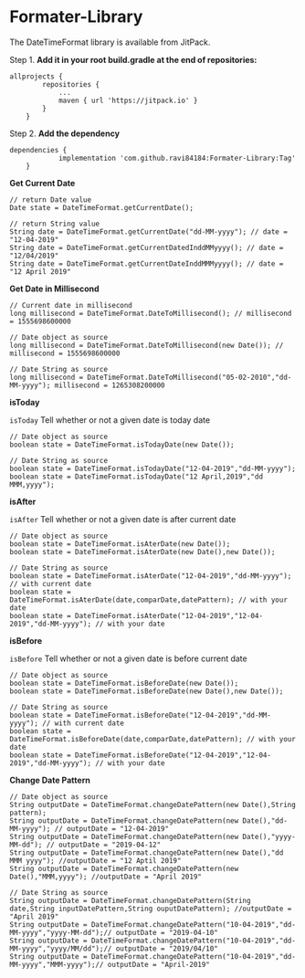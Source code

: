 # Formater-Library


The DateTimeFormat library is available from JitPack.

Step 1. **Add it in your root build.gradle at the end of repositories:**
```
allprojects {
		repositories {
			...
			maven { url 'https://jitpack.io' }
		}
	}
 ```
 
Step 2. **Add the dependency**
```
dependencies {
	        implementation 'com.github.ravi84184:Formater-Library:Tag'
	}
  ```

**Get Current Date**

```
// return Date value
Date state = DateTimeFormat.getCurrentDate();

// return String value
String date = DateTimeFormat.getCurrentDate("dd-MM-yyyy"); // date = "12-04-2019"
String date = DateTimeFormat.getCurrentDatedInddMMyyyy(); // date = "12/04/2019"
String date = DateTimeFormat.getCurrentDateInddMMMyyyy(); // date = "12 April 2019"
```

**Get Date in Millisecond**
```
// Current date in millisecond 
long millisecond = DateTimeFormat.DateToMillisecond(); // millisecond = 1555698600000

// Date object as source
long millisecond = DateTimeFormat.DateToMillisecond(new Date()); // millisecond = 1555698600000

// Date String as source
long millisecond = DateTimeFormat.DateToMillisecond("05-02-2010","dd-MM-yyyy"); millisecond = 1265308200000

```

**isToday**

```isToday``` Tell whether or not a given date is today date

```
// Date object as source
boolean state = DateTimeFormat.isTodayDate(new Date());

// Date String as source
boolean state = DateTimeFormat.isTodayDate("12-04-2019","dd-MM-yyyy");
boolean state = DateTimeFormat.isTodayDate("12 April,2019","dd MMM,yyyy");
```


**isAfter**

```isAfter``` Tell whether or not a given date is after current date

```
// Date object as source
boolean state = DateTimeFormat.isAterDate(new Date());
boolean state = DateTimeFormat.isAterDate(new Date(),new Date());

// Date String as source
boolean state = DateTimeFormat.isAterDate("12-04-2019","dd-MM-yyyy"); // with current date
boolean state = DateTimeFormat.isAterDate(date,comparDate,datePattern); // with your date
boolean state = DateTimeFormat.isAterDate("12-04-2019","12-04-2019","dd-MM-yyyy"); // with your date
```
  
**isBefore**

```isBefore``` Tell whether or not a given date is before current date

```
// Date object as source
boolean state = DateTimeFormat.isBeforeDate(new Date());
boolean state = DateTimeFormat.isBeforeDate(new Date(),new Date());

// Date String as source
boolean state = DateTimeFormat.isBeforeDate("12-04-2019","dd-MM-yyyy"); // with current date
boolean state = DateTimeFormat.isBeforeDate(date,comparDate,datePattern); // with your date
boolean state = DateTimeFormat.isBeforeDate("12-04-2019","12-04-2019","dd-MM-yyyy"); // with your date
```

**Change Date Pattern**
```
// Date object as source
String outputDate = DateTimeFormat.changeDatePattern(new Date(),String pattern);
String outputDate = DateTimeFormat.changeDatePattern(new Date(),"dd-MM-yyyy"); // outputDate = "12-04-2019"
String outputDate = DateTimeFormat.changeDatePattern(new Date(),"yyyy-MM-dd"); // outputDate = "2019-04-12"
String outputDate = DateTimeFormat.changeDatePattern(new Date(),"dd MMM yyyy"); //outputDate = "12 Aptil 2019"
String outputDate = DateTimeFormat.changeDatePattern(new Date(),"MMM,yyyy"); //outputDate = "April 2019"

// Date String as source
String outputDate = DateTimeFormat.changeDatePattern(String date,String inputDatePattern,String ouputDatePattern); //outputDate = "April 2019"
String outputDate = DateTimeFormat.changeDatePattern("10-04-2019","dd-MM-yyyy","yyyy-MM-dd");// outputDate = "2019-04-10"
String outputDate = DateTimeFormat.changeDatePattern("10-04-2019","dd-MM-yyyy","yyyy/MM/dd");// outputDate = "2019/04/10"
String outputDate = DateTimeFormat.changeDatePattern("10-04-2019","dd-MM-yyyy","MMM-yyyy");// outputDate = "April-2019"
```




